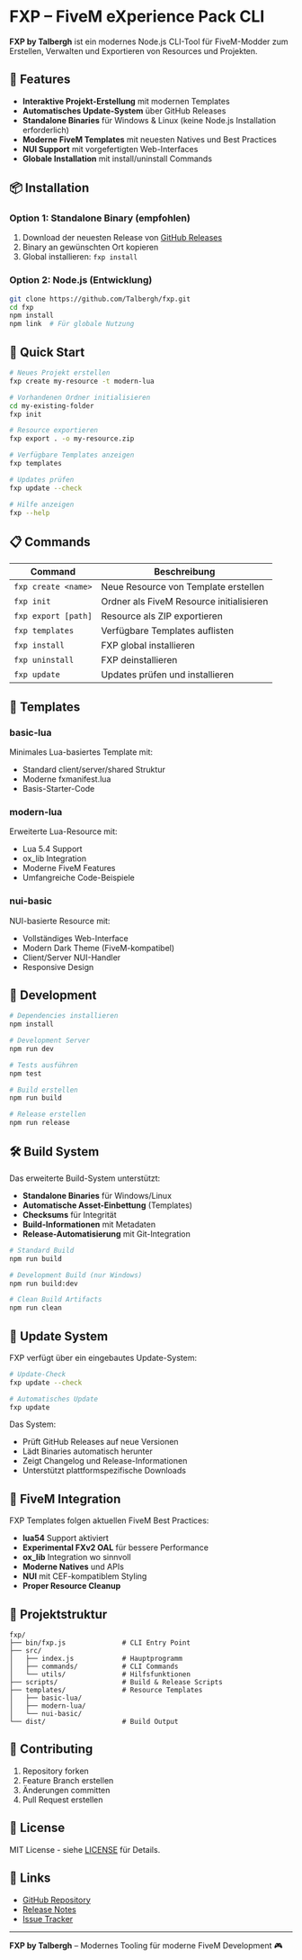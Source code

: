 # FXP – FiveM eXperience Pack CLI

**FXP by Talbergh** ist ein modernes Node.js CLI-Tool für FiveM-Modder zum Erstellen, Verwalten und Exportieren von Resources und Projekten.

## 🚀 Features
- **Interaktive Projekt-Erstellung** mit modernen Templates
- **Automatisches Update-System** über GitHub Releases
- **Standalone Binaries** für Windows & Linux (keine Node.js Installation erforderlich)
- **Moderne FiveM Templates** mit neuesten Natives und Best Practices
- **NUI Support** mit vorgefertigten Web-Interfaces
- **Globale Installation** mit install/uninstall Commands

## 📦 Installation

### Option 1: Standalone Binary (empfohlen)
1. Download der neuesten Release von [GitHub Releases](https://github.com/Talbergh/fxp/releases)
2. Binary an gewünschten Ort kopieren
3. Global installieren: `fxp install`

### Option 2: Node.js (Entwicklung)
```bash
git clone https://github.com/Talbergh/fxp.git
cd fxp
npm install
npm link  # Für globale Nutzung
```

## 🎯 Quick Start

```bash
# Neues Projekt erstellen
fxp create my-resource -t modern-lua

# Vorhandenen Ordner initialisieren
cd my-existing-folder
fxp init

# Resource exportieren
fxp export . -o my-resource.zip

# Verfügbare Templates anzeigen
fxp templates

# Updates prüfen
fxp update --check

# Hilfe anzeigen
fxp --help
```

## 📋 Commands

| Command | Beschreibung |
|---------|-------------|
| `fxp create <name>` | Neue Resource von Template erstellen |
| `fxp init` | Ordner als FiveM Resource initialisieren |
| `fxp export [path]` | Resource als ZIP exportieren |
| `fxp templates` | Verfügbare Templates auflisten |
| `fxp install` | FXP global installieren |
| `fxp uninstall` | FXP deinstallieren |
| `fxp update` | Updates prüfen und installieren |

## 🎨 Templates

### basic-lua
Minimales Lua-basiertes Template mit:
- Standard client/server/shared Struktur
- Moderne fxmanifest.lua
- Basis-Starter-Code

### modern-lua
Erweiterte Lua-Resource mit:
- Lua 5.4 Support
- ox_lib Integration
- Moderne FiveM Features
- Umfangreiche Code-Beispiele

### nui-basic
NUI-basierte Resource mit:
- Vollständiges Web-Interface
- Modern Dark Theme (FiveM-kompatibel)
- Client/Server NUI-Handler
- Responsive Design

## 🔧 Development

```bash
# Dependencies installieren
npm install

# Development Server
npm run dev

# Tests ausführen
npm test

# Build erstellen
npm run build

# Release erstellen
npm run release
```

## 🛠️ Build System

Das erweiterte Build-System unterstützt:
- **Standalone Binaries** für Windows/Linux
- **Automatische Asset-Einbettung** (Templates)
- **Checksums** für Integrität
- **Build-Informationen** mit Metadaten
- **Release-Automatisierung** mit Git-Integration

```bash
# Standard Build
npm run build

# Development Build (nur Windows)
npm run build:dev

# Clean Build Artifacts
npm run clean
```

## 🔄 Update System

FXP verfügt über ein eingebautes Update-System:

```bash
# Update-Check
fxp update --check

# Automatisches Update
fxp update
```

Das System:
- Prüft GitHub Releases auf neue Versionen
- Lädt Binaries automatisch herunter
- Zeigt Changelog und Release-Informationen
- Unterstützt plattformspezifische Downloads

## 🎯 FiveM Integration

FXP Templates folgen aktuellen FiveM Best Practices:
- **lua54** Support aktiviert
- **Experimental FXv2 OAL** für bessere Performance
- **ox_lib** Integration wo sinnvoll
- **Moderne Natives** und APIs
- **NUI** mit CEF-kompatiblem Styling
- **Proper Resource Cleanup**

## 📁 Projektstruktur

```
fxp/
├── bin/fxp.js              # CLI Entry Point
├── src/
│   ├── index.js            # Hauptprogramm
│   ├── commands/           # CLI Commands
│   └── utils/              # Hilfsfunktionen
├── scripts/                # Build & Release Scripts
├── templates/              # Resource Templates
│   ├── basic-lua/
│   ├── modern-lua/
│   └── nui-basic/
└── dist/                   # Build Output
```

## 🤝 Contributing

1. Repository forken
2. Feature Branch erstellen
3. Änderungen committen
4. Pull Request erstellen

## 📄 License

MIT License - siehe [LICENSE](LICENSE) für Details.

## 🔗 Links

- [GitHub Repository](https://github.com/Talbergh/fxp)
- [Release Notes](https://github.com/Talbergh/fxp/releases)
- [Issue Tracker](https://github.com/Talbergh/fxp/issues)

---

**FXP by Talbergh** – Modernes Tooling für moderne FiveM Development 🎮
